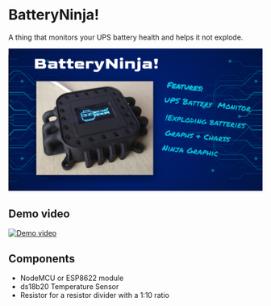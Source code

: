 # BatteryNinja!
A thing that monitors your UPS battery health and helps it not explode.

![BatteryNinja!](images/batteryninjathumb.jpg)

## Demo video
[![Demo video](https://www.youtube.com/watch?v=UMRNiSmD5Bg/0.jpg)](https://www.youtube.com/watch?v=UMRNiSmD5Bg "Demo")

## Components
- NodeMCU or ESP8622 module
- ds18b20 Temperature Sensor
- Resistor for a resistor divider with a 1:10 ratio


